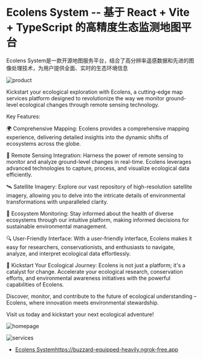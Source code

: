 # Ecolens System -- 基于 React + Vite + TypeScript 的高精度生态监测地图平台

Ecolens System是一款开源地图服务平台，结合了高分辨率遥感数据和先进的图像处理技术，为用户提供全面、实时的生态环境信息

![product](https://github.com/LeonardoSya/Ecolens-System/assets/120240967/a78c22b1-30e6-4ea2-a774-10201ac6c0cc)

Kickstart your ecological exploration with Ecolens, a cutting-edge map services platform designed to revolutionize the way we monitor ground-level ecological changes through remote sensing technology.

Key Features:

🌍 Comprehensive Mapping: Ecolens provides a comprehensive mapping experience, delivering detailed insights into the dynamic shifts of ecosystems across the globe.

📡 Remote Sensing Integration: Harness the power of remote sensing to monitor and analyze ground-level changes in real-time. Ecolens leverages advanced technologies to capture, process, and visualize ecological data efficiently.

🛰️ Satellite Imagery: Explore our vast repository of high-resolution satellite imagery, allowing you to delve into the intricate details of environmental transformations with unparalleled clarity.

🌱 Ecosystem Monitoring: Stay informed about the health of diverse ecosystems through our intuitive platform, making informed decisions for sustainable environmental management.

🔍 User-Friendly Interface: With a user-friendly interface, Ecolens makes it easy for researchers, conservationists, and enthusiasts to navigate, analyze, and interpret ecological data effortlessly.

🚀 Kickstart Your Ecological Journey: Ecolens is not just a platform; it's a catalyst for change. Accelerate your ecological research, conservation efforts, and environmental awareness initiatives with the powerful capabilities of Ecolens.

Discover, monitor, and contribute to the future of ecological understanding – Ecolens, where innovation meets environmental stewardship.

Visit us today and kickstart your next ecological adventure!

![homepage](https://github.com/LeonardoSya/Ecolens-System/assets/120240967/0d83bb0f-4413-4d1e-a64f-0451fd494165)

![services](https://github.com/LeonardoSya/Ecolens-System/assets/120240967/c9ee7ffe-fd97-4eac-9765-b611623c3338)

- [Ecolens System](https://buzzard-equipped-heavily.ngrok-free.app)https://buzzard-equipped-heavily.ngrok-free.app
